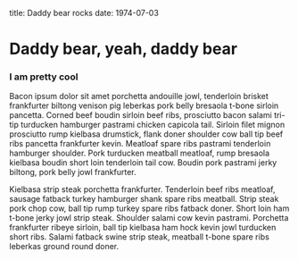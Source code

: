 title: Daddy bear rocks
date: 1974-07-03

# Daddy bear, yeah, daddy bear

### I am pretty cool

Bacon ipsum dolor sit amet porchetta andouille jowl, tenderloin brisket frankfurter biltong venison pig leberkas pork belly bresaola t-bone sirloin pancetta. Corned beef boudin sirloin beef ribs, prosciutto bacon salami tri-tip turducken hamburger pastrami chicken capicola tail. Sirloin filet mignon prosciutto rump kielbasa drumstick, flank doner shoulder cow ball tip beef ribs pancetta frankfurter kevin. Meatloaf spare ribs pastrami tenderloin hamburger shoulder. Pork turducken meatball meatloaf, rump bresaola kielbasa boudin short loin tenderloin tail cow. Boudin pork pastrami jerky biltong, pork belly jowl frankfurter.

Kielbasa strip steak porchetta frankfurter. Tenderloin beef ribs meatloaf, sausage fatback turkey hamburger shank spare ribs meatball. Strip steak pork chop cow, ball tip rump turkey spare ribs fatback doner. Short loin ham t-bone jerky jowl strip steak. Shoulder salami cow kevin pastrami. Porchetta frankfurter ribeye sirloin, ball tip kielbasa ham hock kevin jowl turducken short ribs. Salami fatback swine strip steak, meatball t-bone spare ribs leberkas ground round doner.